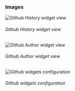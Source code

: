 ### Images

![Github History widget view](https://raw.githubusercontent.com/sdorra/adf-widget-github/master/registry/adf-widget-github-01.png "Github History widget view")
###### Github History widget view

![Github Author widget view](https://raw.githubusercontent.com/sdorra/adf-widget-github/master/registry/adf-widget-github-02.png "Github Author widget view")
###### Github Author widget view

![Github widgets configuration](https://raw.githubusercontent.com/sdorra/adf-widget-github/master/registry/adf-widget-github-03.png "Github widgets configuration")
###### Github widgets configuration
